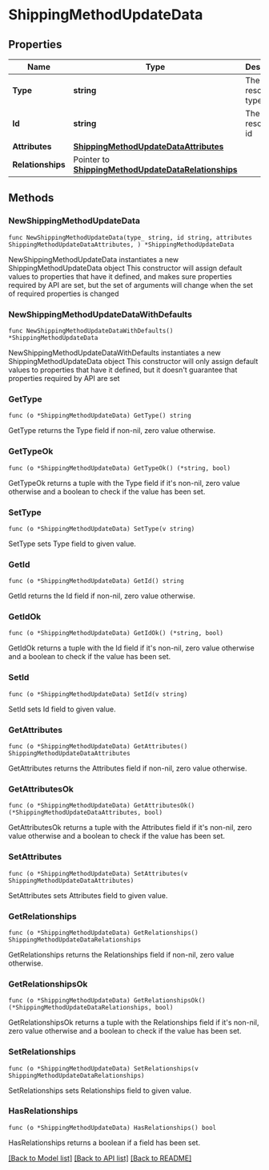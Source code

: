 # ShippingMethodUpdateData

## Properties

Name | Type | Description | Notes
------------ | ------------- | ------------- | -------------
**Type** | **string** | The resource&#39;s type | [default to "shipping_methods"]
**Id** | **string** | The resource&#39;s id | 
**Attributes** | [**ShippingMethodUpdateDataAttributes**](ShippingMethodUpdateDataAttributes.md) |  | 
**Relationships** | Pointer to [**ShippingMethodUpdateDataRelationships**](ShippingMethodUpdateDataRelationships.md) |  | [optional] 

## Methods

### NewShippingMethodUpdateData

`func NewShippingMethodUpdateData(type_ string, id string, attributes ShippingMethodUpdateDataAttributes, ) *ShippingMethodUpdateData`

NewShippingMethodUpdateData instantiates a new ShippingMethodUpdateData object
This constructor will assign default values to properties that have it defined,
and makes sure properties required by API are set, but the set of arguments
will change when the set of required properties is changed

### NewShippingMethodUpdateDataWithDefaults

`func NewShippingMethodUpdateDataWithDefaults() *ShippingMethodUpdateData`

NewShippingMethodUpdateDataWithDefaults instantiates a new ShippingMethodUpdateData object
This constructor will only assign default values to properties that have it defined,
but it doesn't guarantee that properties required by API are set

### GetType

`func (o *ShippingMethodUpdateData) GetType() string`

GetType returns the Type field if non-nil, zero value otherwise.

### GetTypeOk

`func (o *ShippingMethodUpdateData) GetTypeOk() (*string, bool)`

GetTypeOk returns a tuple with the Type field if it's non-nil, zero value otherwise
and a boolean to check if the value has been set.

### SetType

`func (o *ShippingMethodUpdateData) SetType(v string)`

SetType sets Type field to given value.


### GetId

`func (o *ShippingMethodUpdateData) GetId() string`

GetId returns the Id field if non-nil, zero value otherwise.

### GetIdOk

`func (o *ShippingMethodUpdateData) GetIdOk() (*string, bool)`

GetIdOk returns a tuple with the Id field if it's non-nil, zero value otherwise
and a boolean to check if the value has been set.

### SetId

`func (o *ShippingMethodUpdateData) SetId(v string)`

SetId sets Id field to given value.


### GetAttributes

`func (o *ShippingMethodUpdateData) GetAttributes() ShippingMethodUpdateDataAttributes`

GetAttributes returns the Attributes field if non-nil, zero value otherwise.

### GetAttributesOk

`func (o *ShippingMethodUpdateData) GetAttributesOk() (*ShippingMethodUpdateDataAttributes, bool)`

GetAttributesOk returns a tuple with the Attributes field if it's non-nil, zero value otherwise
and a boolean to check if the value has been set.

### SetAttributes

`func (o *ShippingMethodUpdateData) SetAttributes(v ShippingMethodUpdateDataAttributes)`

SetAttributes sets Attributes field to given value.


### GetRelationships

`func (o *ShippingMethodUpdateData) GetRelationships() ShippingMethodUpdateDataRelationships`

GetRelationships returns the Relationships field if non-nil, zero value otherwise.

### GetRelationshipsOk

`func (o *ShippingMethodUpdateData) GetRelationshipsOk() (*ShippingMethodUpdateDataRelationships, bool)`

GetRelationshipsOk returns a tuple with the Relationships field if it's non-nil, zero value otherwise
and a boolean to check if the value has been set.

### SetRelationships

`func (o *ShippingMethodUpdateData) SetRelationships(v ShippingMethodUpdateDataRelationships)`

SetRelationships sets Relationships field to given value.

### HasRelationships

`func (o *ShippingMethodUpdateData) HasRelationships() bool`

HasRelationships returns a boolean if a field has been set.


[[Back to Model list]](../README.md#documentation-for-models) [[Back to API list]](../README.md#documentation-for-api-endpoints) [[Back to README]](../README.md)


